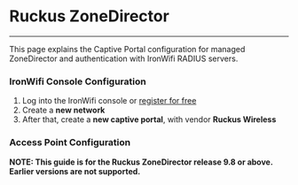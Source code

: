 # **Ruckus ZoneDirector**

---

This page explains the Captive Portal configuration for managed ZoneDirector and authentication with IronWifi RADIUS servers.

### IronWifi Console Configuration

1. Log into the IronWifi console or [register for free](https://console.ironwifi.com/register)
2. Create a **new network**
3. After that, create a **new captive portal**, with vendor **Ruckus Wireless**

### Access Point Configuration

**NOTE: This guide is for the Ruckus ZoneDirector release 9.8 or above. Earlier versions are not supported.**
